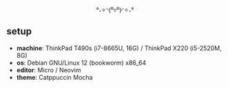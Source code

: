 <div align=center>
  
°˖✧◝(⁰▿⁰)◜✧˖°
  
</div>

## setup
- **machine**: ThinkPad T490s (i7-8665U, 16G) / ThinkPad X220 (i5-2520M, 8G)
- **os**: Debian GNU/Linux 12 (bookworm) x86_64
- **editor**: Micro / Neovim
- **theme**: Catppuccin Mocha
